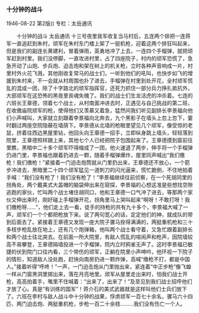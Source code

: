 ### 十分钟的战斗

1946-08-22
第2版()
专栏：太岳通讯

　　十分钟的战斗            太岳通讯
    十三号夜里我军收复当马村后，五连两个排把一连蒋军一直追赶到朱村，顽军在朱村东门楼上架了一挺机枪，迎着这两个排狂叫起来，但是我们的副连长黄建利，冒着弹雨，英勇地冲了上去，一连四个手榴弹，就把顽军赶到村里。我们没停脚，一直攻进村里，占了四座院子，村内的顽军恐慌了，急急开动了山炮、步兵炮、迫击炮和架在树上的机关枪，立时各种声音响成一片，村里村外火花飞溅，其他刚收复常马的战士们，一听到他们的吼叫，也快步如飞的增援到朱村来，不一会就从村周围也扑了进去，手榴弹在村里到处开花，全村顽军慌乱的混成一团，除了十字路北的顽军指挥官，还死力抓住一部分兵力挣扎抵抗外，大部顽军在这恐怖的黑夜里丧魂失魄了。我们的战士们生龙活虎的冲杀着。七连的六班长王章德，领着七个战士，从村南面冲进去时，正遇见与自己挑战的第二班，在收缴庙院顽军的枪，使得他们又羡慕又着急，猛然间我们听见副排长李景福向他们小声喊叫，大家就立刻跟着李景福向北奔去，九个黑影子在墙头上忽上忽下，霎时翻过两座空院隐蔽在墙荫下。李景德从北墙的枪眼里望见几个顽军，像受惊的老鼠，挤着往西边黑屋里钻，他回头向王章德一招手，立即纵身跳上墙头，轻轻落到院里，王章德照样跟上来，其他七个人已经把院子包围起来了。王章德摸到窗前往里瞧，黑暗中二十多个顽军吓得缩成了一团，他火速退了两步，伸手将一个手榴弹仍进门里，李景福也跟着扔进去一颗，随着手榴弹爆炸，屋里同声喊出“我们缴枪！我们缴枪！”紧接着一门迫击炮筒就从门里扔出来，王章德还不放心，一个箭步冲进去，黑暗里二十四个顽军猛见一道刺刀的闪光逼来，慌忙跪倒，不住地拍着手喊：“我们没有枪了！我们没有枪了！”李景福继续往前侦察，在一个死胡同里的拐角处，两个戴美式大盖帽的脑袋伸出来在窥探，李景福的心想这准是些想找空隙逃跑的家伙，忙叫两个战士堵住胡同口，他和王章德一口气冲了进去，等那两个家伙又伸出来时，刚好碰上手榴弹开花，拐角里马上哭叫起来“啊呀！不敢打呀！我们缴枪呀……”，他们走上去一看，徒手的持枪的共有九十多个，李景福大喊了一声，顽军们一个个都把枪放下来。说了两句宽心的话，定定他们的神，就成队的带到后面去了。紧接着王章德又发现一座大院子骡马拴得满满的，两挺重机枪和三十多枝步枪乱放在地上，还有几个炮弹箱，他叫两个战士看守着，又急忙跟着副排长和两个战士往北突去。在前面一所大院里，有敌人慌乱的喧闹声和枪声，因院墙较高不易攀登，王章德隔墙投进一个手榴弹，院内立时鸦雀无声了。这时李景福已敏捷的伏到院门口往内看，三个带伤的顽军，正躺在院里小声呻吟，他环视一下院子的情形，知道敌人没处跑，赶快向南房扔进一颗炸弹，高喊“缴枪不打，都是中国人。”接着听得“呼咚！”一声，一门迫击炮从门里抛出来，紧连着“中正步枪”像飞蝗一样从门窗黑洞里掷出来，落在月亮地里。顽军从屋里走出来时，怕我们战士开枪，高高拍着手，嘴里不住喊着：“出来了，出来了！”及至见到我们战士招呼他们才放了心。真是“有训练的国军”！蒋介石的美式武器就是这样叫他们士兵们放下了。六班在李村与敌人战斗中十分钟的战果，俘虏顽军一百七十余名，骡马六十四匹、两门迫击炮、两挺重机枪，步枪一百二十余枝………我们没有伤亡一个人。
